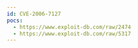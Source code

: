 ```yaml
---
id: CVE-2006-7127
pocs:
  - https://www.exploit-db.com/raw/2474
  - https://www.exploit-db.com/raw/5317
---
```

